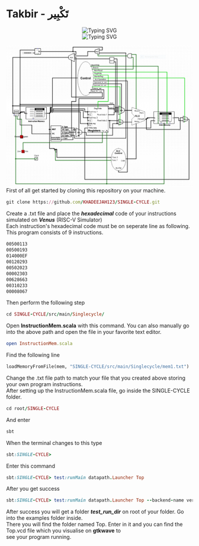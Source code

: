 # Takbir - تَكْبِير
<div align='center'><img src="https://readme-typing-svg.demolab.com?font=Arial&size=22&pause=1000&color=F7F7F7&multiline=true&width=435&lines=RISC-V+Single+Cycle+Core" alt="Typing SVG" /><br>
<img src="https://readme-typing-svg.demolab.com?font=Arial&size=18&pause=1000&color=F7F7F7&multiline=true&width=435&lines=Designed+by+Khadeejah+Ashraf" alt="Typing SVG" />
</div>
<br>

<img src='Single Cycle RISC-V Core.png'>
<br>
First of all get started by cloning this repository on your machine.
 
```ruby
git clone https://github.com/KHADEEJAH123/SINGLE-CYCLE.git
```
Create a .txt file and place the ***hexadecimal*** code of your instructions simulated on ***Venus*** (RISC-V Simulator)\
Each instruction's hexadecimal code must be on seperate line as following. This program consists of 9 instructions.
```
00500113
00500193
014000EF
00120293
00502023
00002303
00628663
00310233
00008067
```
Then perform the following step
```ruby
cd SINGLE-CYCLE/src/main/Singlecycle/
```
Open **InstructionMem.scala** with this command. You can also manually go into the above path and open the file in your favorite text editor.
```ruby
open InstructionMem.scala
```
Find the following line
``` python
loadMemoryFromFile(mem, "SINGLE-CYCLE/src/main/Singlecycle/mem1.txt")
```
Change the .txt file path to match your file that you created above storing your own program instructions.\
After setting up the InstructionMem.scala file, go inside the SINGLE-CYCLE folder.
```ruby
cd root/SINGLE-CYCLE
```
And enter
```ruby
sbt
```
When the terminal changes to this type
```ruby
sbt:SINGLE-CYCLE>
```
Enter this command
```ruby
sbt:SINGLE-CYCLE> test:runMain datapath.Launcher Top
```
After you get success
```ruby
sbt:SINGLE-CYCLE> test:runMain datapath.Launcher Top --backend-name verilator
```
After success you will get a folder ***test_run_dir*** on root of your folder. Go into the examples folder inside.\
There you will find the folder named Top. Enter in it and you can find the Top.vcd file which you visualise on **gtkwave** to\
see your program running.
